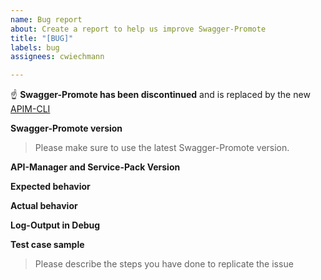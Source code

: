 ```yaml
---
name: Bug report
about: Create a report to help us improve Swagger-Promote
title: "[BUG]"
labels: bug
assignees: cwiechmann

---
```


:point_up: **Swagger-Promote has been discontinued** and is replaced by the new [APIM-CLI](https://github.com/Axway-API-Management-Plus/apim-cli)

**Swagger-Promote version**
> Please make sure to use the latest Swagger-Promote version.

**API-Manager and Service-Pack Version**


**Expected behavior**


**Actual behavior**


**Log-Output in Debug**


**Test case sample**
> Please describe the steps you have done to replicate the issue
